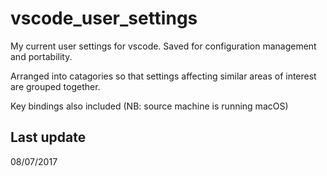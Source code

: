 # vscode_user_settings
My current user settings for vscode. Saved for configuration management and portability.

Arranged into catagories so that settings affecting similar areas of interest are grouped together.

Key bindings also included (NB: source machine is running macOS)

## Last update
08/07/2017
